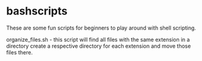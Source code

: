 # bashscripts

These are some fun scripts for beginners to play around with shell scripting.

organize_files.sh - this script will find all files with the same extension in a directory create a respective directory for each extension and move those files there.
